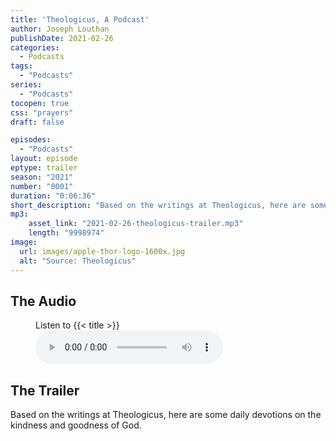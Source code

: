 ```yaml
---
title: 'Theologicus, A Podcast'
author: Joseph Louthan
publishDate: 2021-02-26
categories:
  - Podcasts
tags:
  - "Podcasts"
series:
  - "Podcasts"
tocopen: true
css: "prayers"
draft: false

episodes:
  - "Podcasts"
layout: episode
eptype: trailer
season: "2021"
number: "0001"
duration: "0:06:36"
short_description: "Based on the writings at Theologicus, here are some daily devotions on the kindness and goodness of God."
mp3:
    asset_link: "2021-02-26-theologicus-trailer.mp3"
    length: "9998974"
image: 
  url: images/apple-thor-logo-1600x.jpg
  alt: "Source: Theologicus"
---
```


## The Audio

<figure>
    <figcaption>Listen to {{< title >}}</figcaption>
    <audio
        controls
        src="{{< download_url >}}{{< asset_link >}}">
            <a href="{{< download_url >}}{{< asset_link >}}">
                Download audio
            </a>
    </audio>
</figure>

## The Trailer

Based on the writings at Theologicus, here are some daily devotions on the kindness and goodness of God.
